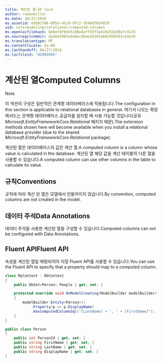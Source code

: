 ```yaml
---
title: 계산된 열-EF Core
author: rowanmiller
ms.date: 10/27/2016
ms.assetid: e9d81f06-805d-45c9-97c2-3546df654829
uid: core/modeling/relational/computed-columns
ms.openlocfilehash: b88efdf69e5100e4eff55f3a41925d2d8e7c3178
ms.sourcegitcommit: dadee5905ada9ecdbae28363a682950383ce3e10
ms.translationtype: MT
ms.contentlocale: ko-KR
ms.lasthandoff: 08/27/2018
ms.locfileid: "42993955"
---
```

# <a name="computed-columns"></a><span data-ttu-id="17625-102">계산된 열</span><span class="sxs-lookup"><span data-stu-id="17625-102">Computed Columns</span></span>

> [!NOTE]  
> <span data-ttu-id="17625-103">이 섹션의 구성은 일반적인 관계형 데이터베이스에 적용됩니다.</span><span class="sxs-lookup"><span data-stu-id="17625-103">The configuration in this section is applicable to relational databases in general.</span></span> <span data-ttu-id="17625-104">여기서 나오는 확장 메서드는 관계형 데이터베이스 공급자를 설치할 때 사용 가능할 것입니다(공유 *Microsoft.EntityFrameworkCore.Relational* 패키지 때문).</span><span class="sxs-lookup"><span data-stu-id="17625-104">The extension methods shown here will become available when you install a relational database provider (due to the shared *Microsoft.EntityFrameworkCore.Relational* package).</span></span>

<span data-ttu-id="17625-105">계산된 열은 데이터베이스의 값은 계산 열.</span><span class="sxs-lookup"><span data-stu-id="17625-105">A computed column is a column whose value is calculated in the database.</span></span> <span data-ttu-id="17625-106">계산된 열 해당 값을 계산 테이블의 다른 열을 사용할 수 있습니다.</span><span class="sxs-lookup"><span data-stu-id="17625-106">A computed column can use other columns in the table to calculate its value.</span></span>

## <a name="conventions"></a><span data-ttu-id="17625-107">규칙</span><span class="sxs-lookup"><span data-stu-id="17625-107">Conventions</span></span>

<span data-ttu-id="17625-108">규칙에 따라 계산 된 열은 모델에서 만들어지지 않습니다.</span><span class="sxs-lookup"><span data-stu-id="17625-108">By convention, computed columns are not created in the model.</span></span>

## <a name="data-annotations"></a><span data-ttu-id="17625-109">데이터 주석</span><span class="sxs-lookup"><span data-stu-id="17625-109">Data Annotations</span></span>

<span data-ttu-id="17625-110">데이터 주석을 사용한 계산된 열을 구성할 수 있습니다.</span><span class="sxs-lookup"><span data-stu-id="17625-110">Computed columns can not be configured with Data Annotations.</span></span>

## <a name="fluent-api"></a><span data-ttu-id="17625-111">Fluent API</span><span class="sxs-lookup"><span data-stu-id="17625-111">Fluent API</span></span>

<span data-ttu-id="17625-112">속성을 계산된 열일 매핑되어야 지정 Fluent API를 사용할 수 있습니다.</span><span class="sxs-lookup"><span data-stu-id="17625-112">You can use the Fluent API to specify that a property should map to a computed column.</span></span>

<!-- [!code-csharp[Main](samples/core/relational/Modeling/FluentAPI/Samples/Relational/ComputedColumn.cs?highlight=9)] -->
``` csharp
class MyContext : DbContext
{
    public DbSet<Person> People { get; set; }

    protected override void OnModelCreating(ModelBuilder modelBuilder)
    {
        modelBuilder.Entity<Person>()
            .Property(p => p.DisplayName)
            .HasComputedColumnSql("[LastName] + ', ' + [FirstName]");
    }
}

public class Person
{
    public int PersonId { get; set; }
    public string FirstName { get; set; }
    public string LastName { get; set; }
    public string DisplayName { get; set; }
}
```
